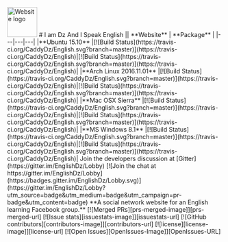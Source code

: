 <img src="https://i.imgur.com/WNl1ioo.png" alt="Website logo" height="70" >
# I am Dz And I Speak English
|| **Website** | **Package** |
|---|---|---|
|**Ubuntu 15.10** |[![Build Status](https://travis-ci.org/CaddyDz/English.svg?branch=master)](https://travis-ci.org/CaddyDz/English)|[![Build Status](https://travis-ci.org/CaddyDz/English.svg?branch=master)](https://travis-ci.org/CaddyDz/English)|
|**Arch Linux 2016.11.01** |[![Build Status](https://travis-ci.org/CaddyDz/English.svg?branch=master)](https://travis-ci.org/CaddyDz/English)|[![Build Status](https://travis-ci.org/CaddyDz/English.svg?branch=master)](https://travis-ci.org/CaddyDz/English)|
|**Mac OSX Sierra** |[![Build Status](https://travis-ci.org/CaddyDz/English.svg?branch=master)](https://travis-ci.org/CaddyDz/English)|[![Build Status](https://travis-ci.org/CaddyDz/English.svg?branch=master)](https://travis-ci.org/CaddyDz/English)|
|**MS Windows 8.1** |[![Build Status](https://travis-ci.org/CaddyDz/English.svg?branch=master)](https://travis-ci.org/CaddyDz/English)|[![Build Status](https://travis-ci.org/CaddyDz/English.svg?branch=master)](https://travis-ci.org/CaddyDz/English)|
Join the developers discussion at [Gitter](https://gitter.im/EnglishDz/Lobby)
[![Join the chat at https://gitter.im/EnglishDz/Lobby](https://badges.gitter.im/EnglishDz/Lobby.svg)](https://gitter.im/EnglishDz/Lobby?utm_source=badge&utm_medium=badge&utm_campaign=pr-badge&utm_content=badge)  
**A social network website for an English learning Facebook group.**  
[![Merged PRs][prs-merged-image]][prs-merged-url]
[![Issue stats][issuestats-image]][issuestats-url]
[![GitHub contributors][contributors-image]][contributors-url]
[![license][license-image]][license-url]
[![Open Issues][OpenIssues-Image]][OpenIssues-URL]

[prs-merged-url]: https://github.com/CaddyDz/English/pulls?q=is:pr+is:merged
[prs-merged-image]: https://img.shields.io/github/issues-pr-closed-raw/caddydz/english.svg?label=merged+PRs
[issuestats-url]: http://isitmaintained.com/project/caddydz/english
[issuestats-image]: http://isitmaintained.com/badge/resolution/caddydz/english.svg
[contributors-url]: https://github.com/CaddyDz/English/graphs/contributors
[contributors-image]: https://img.shields.io/github/contributors/CaddyDz/English.svg
[license-url]: https://github.com/CaddyDz/English/blob/master/LICENSE.md
[license-image]: https://img.shields.io/github/license/CaddyDz/English.svg
[OpenIssues-URL]: https://github.com/CaddyDz/English/issues?q=is%3Aopen+is%3Aissue
[OpenIssues-Image]: http://isitmaintained.com/badge/open/caddydz/english.svg
